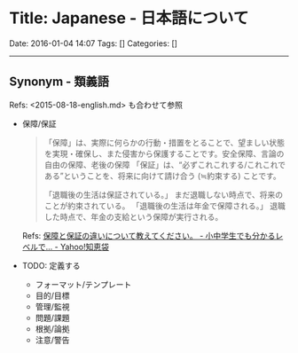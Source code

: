 # Title: Japanese - 日本語について

Date: 2016-01-04 14:07
Tags: []
Categories: []

---

## Synonym - 類義語

Refs: <2015-08-18-english.md> も合わせて参照

- 保障/保証

    > 「保障」は、実際に何らかの行動・措置をとることで、望ましい状態を実現・確保し、また侵害から保護することです。安全保障、言論の自由の保障、老後の保障
    > 「保証」は、“必ずこれこれする/これこれである”ということを、将来に向けて請け合う (≒約束する) ことです。
    >
    > 「退職後の生活は保証されている。」
    > まだ退職しない時点で、将来のことが約束されている。
    > 「退職後の生活は年金で保障される。」
    > 退職した時点で、年金の支給という保障が実行される。

    Refs: [保障と保証の違いについて教えてください。 - 小中学生でも分かるレベルで... - Yahoo!知恵袋](http://detail.chiebukuro.yahoo.co.jp/qa/question_detail/q1113117086)

- TODO: 定義する
    - フォーマット/テンプレート
    - 目的/目標
    - 管理/監視
    - 問題/課題
    - 根拠/論拠
    - 注意/警告


